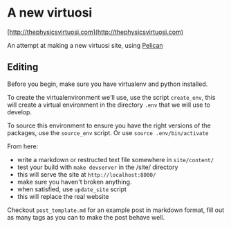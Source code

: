 A new virtuosi
==============

[http://thephysicsvirtuosi.com](http://thephysicsvirtuosi.com)

An attempt at making a new virtuosi site, using [Pelican](http://getpelican.com)

Editing
-------

Before you begin, make sure you have virtualenv and python installed.

To create the virtualenvironment we'll use, use the script `create_env`,
this will create a virtual environment in the directory `.env` that we will 
use to develop.

To source this environment to ensure you have the right versions of the
packages, use the `source_env` script.  Or use `source .env/bin/activate`

From here:

 * write a markdown or restructed text file somewhere in `site/content/`
 * test your build with `make devserver` in the /site/ directory
 * this will serve the site at `http://localhost:8000/`
 * make sure you haven't broken anything.
 * when satisfied, use `update_site` script
 * this will replace the real website

Checkout `post_template.md` for an example post in markdown format, fill out as many tags as you can to make the post behave well.
